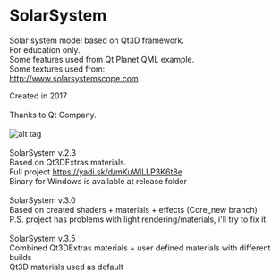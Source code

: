 # SolarSystem
Solar system model based on Qt3D framework. <br />
For education only. <br />
Some features used from Qt Planet QML example. <br />
Some textures used from: <br />
http://www.solarsystemscope.com <br />

Created in 2017 <br />
<br />
Thanks to Qt Company. <br />
<br />
![alt tag](http://ipic.su/img/img7/fs/SolarSystemScreen.1490859421.png) <br />
<br />
SolarSystem v.2.3 <br />
Based on Qt3DExtras materials. <br />
Full project https://yadi.sk/d/mKuWiLLP3K6t8e <br />
Binary for Windows is available at release folder <br />
<br />
SolarSystem v.3.0 <br />
Based on created shaders + materials + effects (Core_new branch) <br />
P.S. project has problems with light rendering/materials, i'll try to fix it <br />
<br />
SolarSystem v.3.5 <br />
Combined Qt3DExtras materials + user defined materials with different builds <br />
Qt3D materials used as default <br />


